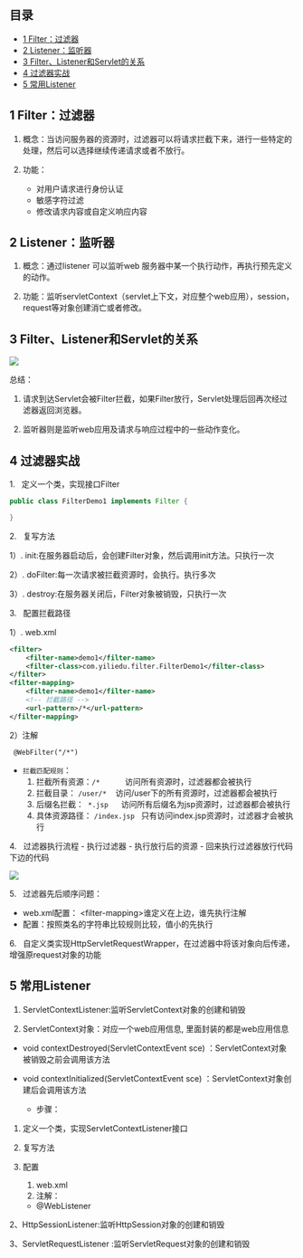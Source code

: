 ## 目录

- [1 Filter：过滤器](#1%20Filter%EF%BC%9A%E8%BF%87%E6%BB%A4%E5%99%A8)
- [2 Listener：监听器](#2%20Listener%EF%BC%9A%E7%9B%91%E5%90%AC%E5%99%A8)
- [3 Filter、Listener和Servlet的关系](#3%20Filter%E3%80%81Listener%E5%92%8CServlet%E7%9A%84%E5%85%B3%E7%B3%BB)
- [4 过滤器实战](#4%20%E8%BF%87%E6%BB%A4%E5%99%A8%E5%AE%9E%E6%88%98)
- [5 常用Listener](#5%20%E5%B8%B8%E7%94%A8Listener)

## 1 Filter：过滤器

1. 概念：当访问服务器的资源时，过滤器可以将请求拦截下来，进行一些特定的处理，然后可以选择继续传递请求或者不放行。

2. 功能：
	- 对用户请求进行身份认证
	- 敏感字符过滤
	- 修改请求内容或自定义响应内容

## 2 Listener：监听器

 1. 概念：通过listener 可以监听web 服务器中某一个执行动作，再执行预先定义的动作。

2. 功能：监听servletContext（servlet上下文，对应整个web应用），session，request等对象创建消亡或者修改。

## 3 Filter、Listener和Servlet的关系

![](file:///C:/Users/mikey/AppData/Local/Temp/msohtmlclip1/01/clip_image002.jpg)

总结：

1. 请求到达Servlet会被Filter拦截，如果Filter放行，Servlet处理后回再次经过滤器返回浏览器。

2. 监听器则是监听web应用及请求与响应过程中的一些动作变化。

## 4 过滤器实战     

1.   定义一个类，实现接口Filter

```java
public class FilterDemo1 implements Filter {

}
```

2.   复写方法

1）. init:在服务器启动后，会创建Filter对象，然后调用init方法。只执行一次

2）. doFilter:每一次请求被拦截资源时，会执行。执行多次

3）. destroy:在服务器关闭后，Filter对象被销毁，只执行一次

3.   配置拦截路径

1）. web.xml

```xml
<filter>  
	<filter-name>demo1</filter-name>  
	<filter-class>com.yiliedu.filter.FilterDemo1</filter-class>  
</filter>  
<filter-mapping>  
	<filter-name>demo1</filter-name>  
	<!-- 拦截路径 -->  
	<url-pattern>/*</url-pattern>  
</filter-mapping>
```

2）注解

` @WebFilter("/*")`

- `拦截匹配规则`：
	1. 拦截所有资源：`/*    `    访问所有资源时，过滤器都会被执行
	2. 拦截目录： `/user/*`    访问/user下的所有资源时，过滤器都会被执行
	3. 后缀名拦截：` *.jsp `    访问所有后缀名为jsp资源时，过滤器都会被执行
	4. 具体资源路径： `/index.jsp`   只有访问index.jsp资源时，过滤器才会被执行

4.   过滤器执行流程
	- 执行过滤器
	- 执行放行后的资源
	- 回来执行过滤器放行代码下边的代码

![](file:///C:/Users/mikey/AppData/Local/Temp/msohtmlclip1/01/clip_image004.jpg)

5.   过滤器先后顺序问题：
- web.xml配置： \<filter-mapping>谁定义在上边，谁先执行注解
- 配置：按照类名的字符串比较规则比较，值小的先执行

6.   自定义类实现HttpServletRequestWrapper，在过滤器中将该对象向后传递，增强原request对象的功能

## 5 常用Listener

1. ServletContextListener:监听ServletContext对象的创建和销毁

2. ServletContext对象：对应一个web应用信息, 里面封装的都是web应用信息

* void contextDestroyed(ServletContextEvent sce) ：ServletContext对象被销毁之前会调用该方法

* void contextInitialized(ServletContextEvent sce) ：ServletContext对象创建后会调用该方法

  * 步骤：

1. 定义一个类，实现ServletContextListener接口

2. 复写方法

3. 配置
	1. web.xml
	2. 注解：
	 * @WebListener

2、HttpSessionListener:监听HttpSession对象的创建和销毁

3、ServletRequestListener :监听ServletRequest对象的创建和销毁